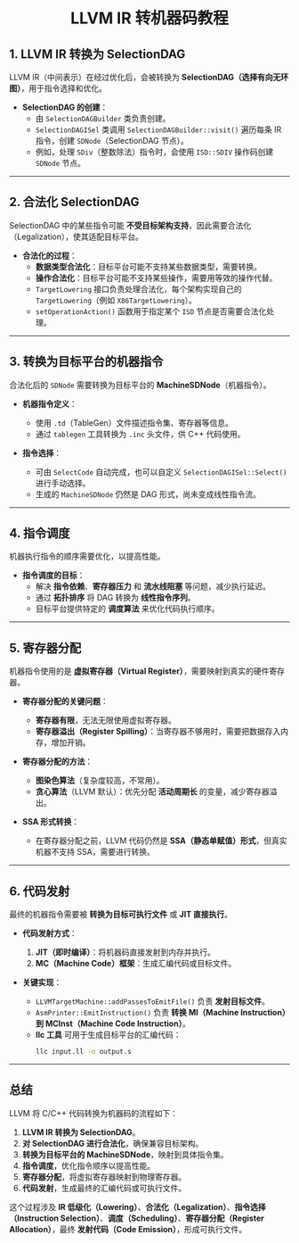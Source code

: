 # <center>LLVM IR 转机器码教程</center>

## 1. LLVM IR 转换为 SelectionDAG

LLVM IR（中间表示）在经过优化后，会被转换为 **SelectionDAG（选择有向无环图）**，用于指令选择和优化。

- **SelectionDAG 的创建**：
  - 由 `SelectionDAGBuilder` 类负责创建。
  - `SelectionDAGISel` 类调用 `SelectionDAGBuilder::visit()` 遍历每条 IR 指令，创建 `SDNode`（SelectionDAG 节点）。
  - 例如，处理 `SDiv`（整数除法）指令时，会使用 `ISD::SDIV` 操作码创建 `SDNode` 节点。

---

## 2. 合法化 SelectionDAG

SelectionDAG 中的某些指令可能 **不受目标架构支持**，因此需要合法化（Legalization），使其适配目标平台。

- **合法化的过程**：
  - **数据类型合法化**：目标平台可能不支持某些数据类型，需要转换。
  - **操作合法化**：目标平台可能不支持某些操作，需要用等效的操作代替。
  - `TargetLowering` 接口负责处理合法化，每个架构实现自己的 `TargetLowering`（例如 `X86TargetLowering`）。
  - `setOperationAction()` 函数用于指定某个 `ISD` 节点是否需要合法化处理。

---

## 3. 转换为目标平台的机器指令

合法化后的 `SDNode` 需要转换为目标平台的 **MachineSDNode**（机器指令）。

- **机器指令定义**：
  - 使用 `.td`（TableGen）文件描述指令集、寄存器等信息。
  - 通过 `tablegen` 工具转换为 `.inc` 头文件，供 C++ 代码使用。

- **指令选择**：
  - 可由 `SelectCode` 自动完成，也可以自定义 `SelectionDAGISel::Select()` 进行手动选择。
  - 生成的 `MachineSDNode` 仍然是 DAG 形式，尚未变成线性指令流。

---

## 4. 指令调度

机器执行指令的顺序需要优化，以提高性能。

- **指令调度的目标**：
  - 解决 **指令依赖**、**寄存器压力** 和 **流水线阻塞** 等问题，减少执行延迟。
  - 通过 **拓扑排序** 将 DAG 转换为 **线性指令序列**。
  - 目标平台提供特定的 **调度算法** 来优化代码执行顺序。

---

## 5. 寄存器分配

机器指令使用的是 **虚拟寄存器（Virtual Register）**，需要映射到真实的硬件寄存器。

- **寄存器分配的关键问题**：
  - **寄存器有限**，无法无限使用虚拟寄存器。
  - **寄存器溢出（Register Spilling）**：当寄存器不够用时，需要把数据存入内存，增加开销。

- **寄存器分配的方法**：
  - **图染色算法**（复杂度较高，不常用）。
  - **贪心算法**（LLVM 默认）：优先分配 **活动周期长** 的变量，减少寄存器溢出。

- **SSA 形式转换**：
  - 在寄存器分配之前，LLVM 代码仍然是 **SSA（静态单赋值）形式**，但真实机器不支持 SSA，需要进行转换。

---

## 6. 代码发射

最终的机器指令需要被 **转换为目标可执行文件** 或 **JIT 直接执行**。

- **代码发射方式**：
  1. **JIT（即时编译）**：将机器码直接发射到内存并执行。
  2. **MC（Machine Code）框架**：生成汇编代码或目标文件。

- **关键实现**：
  - `LLVMTargetMachine::addPassesToEmitFile()` 负责 **发射目标文件**。
  - `AsmPrinter::EmitInstruction()` 负责 **转换 MI（Machine Instruction）到 MCInst（Machine Code Instruction）**。
  - **llc 工具** 可用于生成目标平台的汇编代码：
    ```sh
    llc input.ll -o output.s
    ```

---

## 总结

LLVM 将 C/C++ 代码转换为机器码的流程如下：
1. **LLVM IR 转换为 SelectionDAG**。
2. **对 SelectionDAG 进行合法化**，确保兼容目标架构。
3. **转换为目标平台的 MachineSDNode**，映射到具体指令集。
4. **指令调度**，优化指令顺序以提高性能。
5. **寄存器分配**，将虚拟寄存器映射到物理寄存器。
6. **代码发射**，生成最终的汇编代码或可执行文件。

这个过程涉及 **IR 低级化（Lowering）**、**合法化（Legalization）**、**指令选择（Instruction Selection）**、**调度（Scheduling）**、**寄存器分配（Register Allocation）**，最终 **发射代码（Code Emission）**，形成可执行文件。